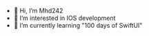 - 👋 Hi, I’m Mhd242
- 👀 I’m interested in IOS development
- 🌱 I’m currently learning "100 days of SwiftUI"
